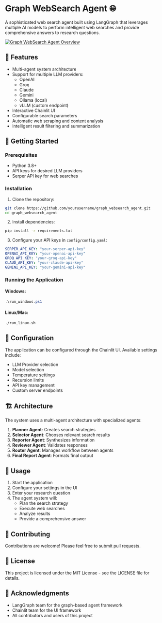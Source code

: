 # Graph WebSearch Agent 🌐
A sophisticated web search agent built using LangGraph that leverages multiple AI models to perform intelligent web searches and provide comprehensive answers to research questions.

[![Graph WebSearch Agent Overview](https://github.com/user-attachments/assets/ecbeb807-7811-4fcb-8251-0f23c118802f)](https://www.loom.com/share/5d1c55a1670f4f5abfd6e8c6ecec89d7)

## 🌟 Features

- Multi-agent system architecture
- Support for multiple LLM providers:
  - OpenAI
  - Groq
  - Claude
  - Gemini
  - Ollama (local)
  - vLLM (custom endpoint)
- Interactive Chainlit UI
- Configurable search parameters
- Automatic web scraping and content analysis
- Intelligent result filtering and summarization

## 🚀 Getting Started

### Prerequisites

- Python 3.8+
- API keys for desired LLM providers
- Serper API key for web searches

### Installation

1. Clone the repository:
```bash
git clone https://github.com/yourusername/graph_websearch_agent.git
cd graph_websearch_agent
```

2. Install dependencies:
```bash
pip install -r requirements.txt
```
3. Configure your API keys in `config/config.yaml`:
```yaml
SERPER_API_KEY: "your-serper-api-key"
OPENAI_API_KEY: "your-openai-api-key"
GROQ_API_KEY: "your-groq-api-key"
CLAUD_API_KEY: "your-claude-api-key"
GEMINI_API_KEY: "your-gemini-api-key"
```
### Running the Application

#### Windows:

```powershell
.\run_windows.ps1
```

#### Linux/Mac:

```bash
./run_linux.sh
```


## 🔧 Configuration

The application can be configured through the Chainlit UI. Available settings include:

- LLM Provider selection
- Model selection
- Temperature settings
- Recursion limits
- API key management
- Custom server endpoints

## 🏗️ Architecture

The system uses a multi-agent architecture with specialized agents:

1. **Planner Agent**: Creates search strategies
2. **Selector Agent**: Chooses relevant search results
3. **Reporter Agent**: Synthesizes information
4. **Reviewer Agent**: Validates responses
5. **Router Agent**: Manages workflow between agents
6. **Final Report Agent**: Formats final output

## 📝 Usage

1. Start the application
2. Configure your settings in the UI
3. Enter your research question
4. The agent system will:
   - Plan the search strategy
   - Execute web searches
   - Analyze results
   - Provide a comprehensive answer

## 🤝 Contributing

Contributions are welcome! Please feel free to submit pull requests.

## 📄 License

This project is licensed under the MIT License - see the LICENSE file for details.

## 🙏 Acknowledgments

- LangGraph team for the graph-based agent framework
- Chainlit team for the UI framework
- All contributors and users of this project
